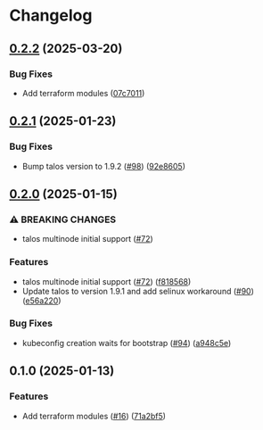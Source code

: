 # Changelog

## [0.2.2](https://github.com/fluencelabs/spectrum-release-demo/compare/terraform-module-talos-v0.2.1...terraform-module-talos-v0.2.2) (2025-03-20)


### Bug Fixes

* Add terraform modules ([07c7011](https://github.com/fluencelabs/spectrum-release-demo/commit/07c701100af775c631db39856ce0a39d3409ca59))

## [0.2.1](https://github.com/fluencelabs/spectrum/compare/terraform-module-talos-v0.2.0...terraform-module-talos-v0.2.1) (2025-01-23)


### Bug Fixes

* Bump talos version to 1.9.2 ([#98](https://github.com/fluencelabs/spectrum/issues/98)) ([92e8605](https://github.com/fluencelabs/spectrum/commit/92e86052775b55de00986629f781e09285b9dae2))

## [0.2.0](https://github.com/fluencelabs/spectrum/compare/terraform-module-talos-v0.1.0...terraform-module-talos-v0.2.0) (2025-01-15)


### ⚠ BREAKING CHANGES

* talos multinode initial support ([#72](https://github.com/fluencelabs/spectrum/issues/72))

### Features

* talos multinode initial support ([#72](https://github.com/fluencelabs/spectrum/issues/72)) ([f818568](https://github.com/fluencelabs/spectrum/commit/f818568f1e4cadf7efc486897c0b488d5ecac4f6))
* Update talos to version 1.9.1 and add selinux workaround ([#90](https://github.com/fluencelabs/spectrum/issues/90)) ([e56a220](https://github.com/fluencelabs/spectrum/commit/e56a2202b94384c3b084e4674b70b597eaad422d))


### Bug Fixes

* kubeconfig creation waits for bootstrap ([#94](https://github.com/fluencelabs/spectrum/issues/94)) ([a948c5e](https://github.com/fluencelabs/spectrum/commit/a948c5eed6077a67aa7b660c5ca36624c03094d3))

## 0.1.0 (2025-01-13)


### Features

* Add terraform modules ([#16](https://github.com/fluencelabs/spectrum/issues/16)) ([71a2bf5](https://github.com/fluencelabs/spectrum/commit/71a2bf52ab0f27fb818220e1b79d1759c5ef08ee))
